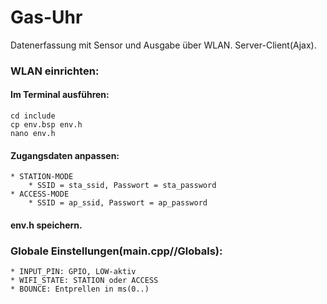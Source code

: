# Gas-Uhr
Datenerfassung mit Sensor und Ausgabe über WLAN. Server-Client(Ajax).

### WLAN einrichten:
#### Im Terminal ausführen:
```
cd include
cp env.bsp env.h
nano env.h

```
#### Zugangsdaten anpassen:
```
* STATION-MODE
    * SSID = sta_ssid, Passwort = sta_password
* ACCESS-MODE
    * SSID = ap_ssid, Passwort = ap_password

```

#### env.h speichern.
### Globale Einstellungen(main.cpp//Globals):
```
* INPUT_PIN: GPIO, LOW-aktiv
* WIFI_STATE: STATION oder ACCESS
* BOUNCE: Entprellen in ms(0..)
```
